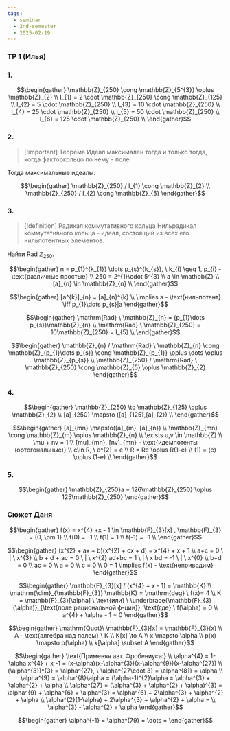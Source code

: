 ```yaml
---
tags:
  - seminar
  - 2nd-semester
  - 2025-02-19
---
```


### ТР 1 (Илья)

### 1.

$$\begin{gather}
\mathbb{Z}_{250} \cong \mathbb{Z}_{5^{3}} \oplus \mathbb{Z}_{2} \\
I_{1} = 2 \cdot \mathbb{Z}_{250} \cong  \mathbb{Z}_{125} \\
I_{2} = 5 \cdot \mathbb{Z}_{250} \\
I_{3} = 10 \cdot \mathbb{Z}_{250} \\
I_{4} = 25 \cdot \mathbb{Z}_{250} \\
I_{5} = 50 \cdot \mathbb{Z}_{250} \\
I_{6} = 125 \cdot \mathbb{Z}_{250} \\
\end{gather}$$

### 2.

> [!important] Теорема
> Идеал максимален тогда и только тогда, когда факторкольцо по нему - поле.

Тогда максимальные идеалы:

$$\begin{gather}
\mathbb{Z}_{250} / I_{1} \cong \mathbb{Z}_{2} \\
\mathbb{Z}_{250} / I_{2} \cong \mathbb{Z}_{5}
\end{gather}$$

### 3.

> [!definition] Радикал коммутативного кольца
> Нильрадикал коммутативного кольца - идеал, состоящий из всех его нильпотентных элементов.

Найти $\mathrm{Rad} \ \mathbb{Z}_{250}$.

$$\begin{gather}
n = p_{1}^{k_{1}} \dots p_{s}^{k_{s}}, \ k_{i} \geq 1, p_{i} - \text{различные простые} \\
250 = 2^{1}\cdot 5^{3} \\
a \in \mathbb{Z} \\
[a]_{n} \in \mathbb{Z}_{n} \\
\end{gather}$$

$$\begin{gather}
[a^{k}]_{n} = [a]_{n}^{k} \\
\implies a - \text{нильпотент} \iff p_{1}\dots p_{s}|a
\end{gather}$$

$$\begin{gather}
\mathrm{Rad} \ \mathbb{Z}_{n} = (p_{1}\dots p_{s})\mathbb{Z}_{n} \\
\mathrm{Rad} \ \mathbb{Z}_{250} = 10\mathbb{Z}_{250} = I_{5} \\
\end{gather}$$

$$\begin{gather}
\mathbb{Z}_{n} / \mathrm{Rad} \ \mathbb{Z}_{n} \cong \mathbb{Z}_{p_{1}\dots p_{s}} \cong \mathbb{Z}_{p_{1}} \oplus  \dots \oplus \mathbb{Z}_{p_{s}} \\
\mathbb{Z}_{250} / \mathrm{Rad} \ \mathbb{Z}_{250} \cong  \mathbb{Z}_{5} \oplus \mathbb{Z}_{2}
\end{gather}$$

### 4. 

$$\begin{gather}
\mathbb{Z}_{250} \to \mathbb{Z}_{125} \oplus \mathbb{Z}_{2} \\
[a]_{250} \mapsto ([a]_{125},[a]_{2}) \\
\end{gather}$$

$$\begin{gather}
[a]_{mn} \mapsto([a]_{m}, [a]_{n}) \\
\mathbb{Z}_{mn} \cong \mathbb{Z}_{m} \oplus \mathbb{Z}_{n} \\
\exists u,v \in \mathbb{Z} \\
\mu + nv = 1 \\
[mu]_{mn}, [nv]_{mn} - \text{идемпотенты (ортогональные)} \\
e\in R, \ e^{2} = e \\
R = Re \oplus  R(1-e) \\
(1) = (e) \oplus (1-e) \\
\end{gather}$$

### 5.

$$\begin{gather}
\mathbb{Z}_{250}a = 126\mathbb{Z}_{250} \oplus 125\mathbb{Z}_{250}
\end{gather}$$

### Сюжет Даня

$$\begin{gather}
f(x) = x^{4} +x - 1 \in \mathbb{F}_{3}[x] , \mathbb{F}_{3} = {0, \pm 1} \\
f(0) = -1 \\
f(1) = 1 \\
f(-1) = -1 \\
\end{gather}$$

$$\begin{gather}
(x^{2} + ax + b)(x^{2} + cx + d) = x^{4} + x + 1 \\
a+c = 0 \ | \ x^{3} \\
b + d + ac = 0 \ | \ x^{2}
ad+bc = 1 \ | \ x
bd = -1 \ | \ x^{0} \\
b+d = 0 \\
ac = 0 \\
a = 0 \\
c = 0 \\
0 = 1 \implies f(x) - \text{неприводим}
\end{gather}$$

$$\begin{gather}
\mathbb{F}_{3}[x] / (x^{4} + x - 1) = \mathbb{K} \\ \mathrm{\dim}_{\mathbb{F}_{3}} \mathbb{K} = \mathrm{deg} \ f(x)= 4 \\
K = \mathbb{F}_{3}[\alpha] \ \text{или} \ \underbrace{\mathbb{F}_{3}(\alpha)}_{\text{поле рациональной ф-ции}}, \text{где} \ f(\alpha) = 0 \\
a^{4} + \alpha - 1 = 0
\end{gather}$$

$$\begin{gather}
\mathrm{Quot}\ \mathbb{F}_{3}[x] = \mathbb{F}_{3}(x) \\
A - \text{алгебра над полем} \ K \\
K[x] \to A \\
x \mapsto \alpha \\
p(x) \mapsto p(\alpha) \\
k[\alpha] \subset A
\end{gather}$$

$$\begin{gather}
\text{Применяя авт. Фробениуса:} \\
\alpha^{4} = 1-\alpha
x^{4} + x -1 = (x-\alpha)(x-\alpha^{3})(x-\alpha^{9})(x-\alpha^{27}) \\
(\alpha^{3})^{3} = \alpha^{27}, \ \alpha^{27\cdot 3} = \alpha^{81} = \alpha \\
\alpha^{9} = \alpha^{8}\alpha = (\alpha-1)^{2}\alpha = \alpha^{3} + \alpha^{2} + \alpha \\
\alpha^{27} = (\alpha^{3} + \alpha^{2} + \alpha)^{3} = \alpha^{9} + \alpha^{6} + \alpha^{3} = \alpha^{6} + 2\alpha^{3} + \alpha^{2} + \alpha \\
\alpha^{2}(1-\alpha) + 2\alpha^{3} + \alpha^{2} + \alpha = \\
\alpha^{3} - \alpha^{2} + \alpha
\end{gather}$$

$$\begin{gather}
\alpha^{-1} = \alpha^{79} = \dots = 
\end{gather}$$